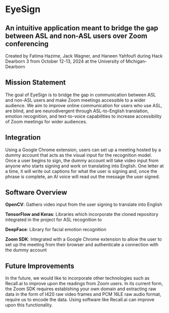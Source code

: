 # EyeSign
## An intuitive application meant to bridge the gap between ASL and non-ASL users over Zoom conferencing
Created by Fatima Hazime, Jack Wagner, and Haneen Yahfoufi during Hack Dearborn 3 from October 12-13, 2024 at the University of Michigan-Dearborn

## Mission Statement

The goal of EyeSign is to bridge the gap in communication between ASL and non-ASL users and make Zoom meetings accessible to a wider audience. We aim to improve online communication for users who use ASL, are blind, and are neurodivergent through ASL-to-English translation, emotion recognition, and text-to-voice capabilities to increase accessibility of Zoom meetings for wider audiences.

## Integration

Using a Google Chrome extension, users can set up a meeting hosted by a dummy account that acts as the visual input for the recognition model. Once a user begins to sign, the dummy account will take video input from anyone who starts signing and work on translating into English. One letter at a time, it will write out captions for what the user is signing and, once the phrase is complete, an AI voice will read out the message the user signed.

## Software Overview

**OpenCV**: Gathers video input from the user signing to translate into English

**TensorFlow and Keras**: Libraries which incorporate the cloned repository integrated in the project for ASL recognition to 

**DeepFace**: Library for facial emotion recognition

**Zoom SDK**: Integrated with a Google Chrome extension to allow the user to set up the meeting from their browser and authenticate a connection with the dummy account


## Future Improvements

In the future, we would like to incorporate other technologies such as Recall.ai to improve upon the readings from Zoom users. In its current form, the Zoom SDK requires establshing your own domain and extracting raw data in the form of I420 raw video frames and PCM 16LE raw audio format, require us to encode the data. Using software like Recall.ai can improve upon this functionality.

